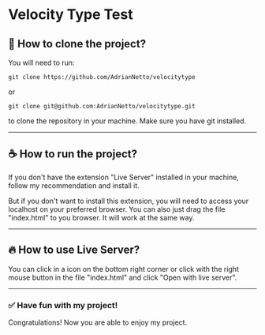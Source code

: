 # Velocity Type Test

## 🚀 How to clone the project?

You will need to run:

`git clone https://github.com/AdrianNetto/velocitytype`

or

`git clone git@github.com:AdrianNetto/velocitytype.git`

to clone the repository in your machine. Make sure you have git installed.

---

## ☕ How to run the project?

If you don't have the extension "Live Server" installed in your machine, follow my recommendation and install it. 

But if you don't want to install this extension, you will need to access your localhost on your preferred browser. You can also just drag the file "index.html" to you browser. It will work at the same way.

---

## 🔥 How to use Live Server?

You can click in a icon on the bottom right corner or click with the right mouse button in the file "index.html" and click "Open with live server".

---

### ✅ Have fun with my project!

Congratulations! Now you are able to enjoy my project.